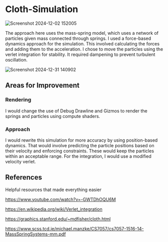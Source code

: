 # Cloth-Simulation
![Screenshot 2024-12-02 152005](https://github.com/user-attachments/assets/6edb1ca5-20fa-476b-b7a7-15211e6e64c0)

The approach here uses the mass-spring model, which uses a network of particles given mass connected through springs.
I used a force-based dynamics approach for the simulation. This involved calculating the forces and adding them to the acceleration.
I chose to move the particles using the verlet integration for stability. It required dampening to prevent turbulent oscillation. 

![Screenshot 2024-12-31 140902](https://github.com/user-attachments/assets/cdd994ab-215f-424a-ab30-6e0c473482fc)


## Areas for Improvement
### Rendering
I would change the use of Debug Drawline and Gizmos to render the springs and particles using compute shaders.
### Approach
I would rewrite this simulation for more accuracy by using position-based dynamics. That would involve predicting the 
particle positions based on their velocity and enforcing constraints. These would keep the particles within an acceptable range.
For the integration, I would use a modified velocity verlet.

## References
Helpful resources that made everything easier 

https://www.youtube.com/watch?v=-GWTDhOQU6M

https://en.wikipedia.org/wiki/Verlet_integration

https://graphics.stanford.edu/~mdfisher/cloth.html

https://www.scss.tcd.ie/michael.manzke/CS7057/cs7057-1516-14-MassSpringSystems-mm.pdf
